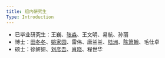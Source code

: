 ```yaml
---
title: 组内研究生
Type: Introduction
---
```


- 已毕业研究生：王巍、[张淼](https://sites.google.com/site/seismzhang/)、王文明、易航、孙丽
- 博士：[田冬冬](http://home.ustc.edu.cn/~dongzhi/)、[姚家园](http://home.ustc.edu.cn/~kakayao/)、雷伟、唐兰兰、[陆洲](http://home.ustc.edu.cn/~luzhou/)、[陈箫翰](http://home.ustc.edu.cn/~cxh757/)、毛仕卓
- 硕士：徐妍妍、[刘彦吾](http://home.ustc.edu.cn/~bruce93/)、[肖晓](http://home.ustc.edu.cn/~xiaox17/)、程世华
